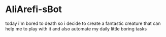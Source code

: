 # AliArefi-sBot
today i'm bored to death so i decide to create a fantastic creature that can help me to play with it and also automate my daily little boring tasks
